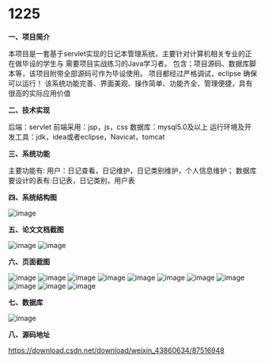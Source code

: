 # 1225


**一、项目简介**

本项目是一套基于servlet实现的日记本管理系统，主要针对计算机相关专业的正在做毕设的学生与
需要项目实战练习的Java学习者。
包含：项目源码、数据库脚本等，该项目附带全部源码可作为毕设使用。
项目都经过严格调试，eclipse 确保可以运行！
该系统功能完善、界面美观、操作简单、功能齐全、管理便捷，具有很高的实际应用价值




**二、技术实现**

后端：servlet
前端采用：jsp，js，css
数据库：mysql5.0及以上
运行环境及开发工具：jdk，idea或者eclipse，Navicat，tomcat

**三、系统功能**

主要功能有:
用户：日记查看，日记维护，日记类别维护，个人信息维护；
数据库要设计的表有:日记表，日记类别，用户表


**四、系统结构图**

![image](https://github.com/rekcahtsebeht/1225/blob/main/01.drawio.png)


**五、论文文档截图**

![image](https://github.com/rekcahtsebeht/1225/blob/main/p1-1.png)
![image](https://github.com/rekcahtsebeht/1225/blob/main/p1-2.png)


**六、页面截图**

![image](https://github.com/rekcahtsebeht/1225/blob/main/p1-3.png)
![image](https://github.com/rekcahtsebeht/1225/blob/main/p1-4.png)
![image](https://github.com/rekcahtsebeht/1225/blob/main/p1-5.png)
![image](https://github.com/rekcahtsebeht/1225/blob/main/p1-6.png)
![image](https://github.com/rekcahtsebeht/1225/blob/main/p1-7.png)
![image](https://github.com/rekcahtsebeht/1225/blob/main/p1-8.png)
![image](https://github.com/rekcahtsebeht/1225/blob/main/p1-9.png)
![image](https://github.com/rekcahtsebeht/1225/blob/main/p1-10.png)
![image](https://github.com/rekcahtsebeht/1225/blob/main/p1-11.png)
![image](https://github.com/rekcahtsebeht/1225/blob/main/p1-12.png)
![image](https://github.com/rekcahtsebeht/1225/blob/main/p1-13.png)



**七、数据库**

![image](https://github.com/rekcahtsebeht/1225/blob/main/02.drawio.png)

**八、源码地址**



https://download.csdn.net/download/weixin_43860634/87516948



